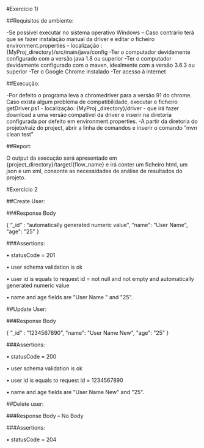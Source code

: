 #Exercício 1)

##Requisitos de ambiente:

-Se possível executar no sistema operativo Windows – Caso contrário terá que se fazer instalação manual da driver e editar o ficheiro environment.properties - localização : {MyProj_directory}/src/main/java/config
-Ter o computador devidamente configurado com a versão java 1.8 ou superior
-Ter o computador devidamente configurado com o maven, idealmente com a versão 3.6.3 ou superior
-Ter o Google Chrome instalado
-Ter acesso à internet

##Execução:

-Por defeito o programa leva a chromedriver para a versão 91 do chrome. Caso exista algum problema de compatibilidade, executar o ficheiro getDriver.ps1 - localização: {MyProj _directory}/driver - que irá fazer download a uma versão compatível da driver e inserir na diretoria configurada por defeito em environment.properties.
-A partir da diretoria do projeto/raiz do project, abrir a linha de comandos e inserir o comando “mvn clean test” 

##Report:

O output da execução será apresentado em {project_directory}/target/{flow_name} e irá conter um ficheiro html, um json e um xml, consonte as necessidades de análise de resultados do projeto.

#Exercício 2

##Create User:

###Response Body

{ “_id” : “automatically generated numeric value”, "name": "User Name", "age": "25" }

###Assertions:

• statusCode = 201

• user schema validation is ok

• user id is equals to request id = not null and not empty and automatically generated numeric value

• name and age fields are "User Name " and "25".

##Update User:

###Response Body

{ “_id” : “1234567890”, "name": "User Name New", "age": "25" }

###Assertions:

• statusCode = 200

• user schema validation is ok

• user id is equals to request id = 1234567890 

• name and age fields are "User Name New" and "25".

##Delete user:

###Response Body – No Body

###Assertions:

 • statusCode = 204 


